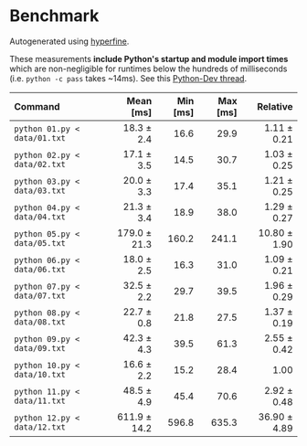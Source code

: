 # Benchmark

Autogenerated using [hyperfine](https://github.com/sharkdp/hyperfine).

These measurements **include Python's startup and module import times** which are
non-negligible for runtimes below the hundreds of milliseconds
(i.e. `python -c pass` takes ~14ms).
See this [Python-Dev thread](https://mail.python.org/pipermail/python-dev/2018-May/153296.html).

| Command | Mean [ms] | Min [ms] | Max [ms] | Relative |
|:---|---:|---:|---:|---:|
| `python 01.py < data/01.txt` | 18.3 ± 2.4 | 16.6 | 29.9 | 1.11 ± 0.21 |
| `python 02.py < data/02.txt` | 17.1 ± 3.5 | 14.5 | 30.7 | 1.03 ± 0.25 |
| `python 03.py < data/03.txt` | 20.0 ± 3.3 | 17.4 | 35.1 | 1.21 ± 0.25 |
| `python 04.py < data/04.txt` | 21.3 ± 3.4 | 18.9 | 38.0 | 1.29 ± 0.27 |
| `python 05.py < data/05.txt` | 179.0 ± 21.3 | 160.2 | 241.1 | 10.80 ± 1.90 |
| `python 06.py < data/06.txt` | 18.0 ± 2.5 | 16.3 | 31.0 | 1.09 ± 0.21 |
| `python 07.py < data/07.txt` | 32.5 ± 2.2 | 29.7 | 39.5 | 1.96 ± 0.29 |
| `python 08.py < data/08.txt` | 22.7 ± 0.8 | 21.8 | 27.5 | 1.37 ± 0.19 |
| `python 09.py < data/09.txt` | 42.3 ± 4.3 | 39.5 | 61.3 | 2.55 ± 0.42 |
| `python 10.py < data/10.txt` | 16.6 ± 2.2 | 15.2 | 28.4 | 1.00 |
| `python 11.py < data/11.txt` | 48.5 ± 4.9 | 45.4 | 70.6 | 2.92 ± 0.48 |
| `python 12.py < data/12.txt` | 611.9 ± 14.2 | 596.8 | 635.3 | 36.90 ± 4.89 |
